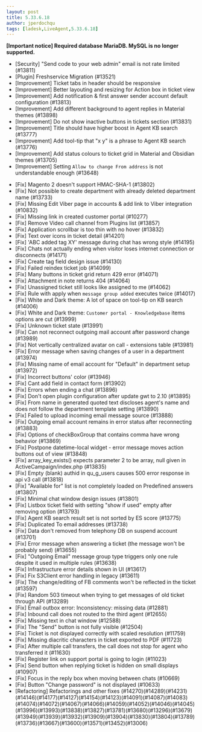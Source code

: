 ```yaml
---
layout: post
title: 5.33.6.18
author: jperdochqu
tags: [ladesk,LiveAgent,5.33.6.18]
---
```


**[Important notice] Required database MariaDB. MySQL is no longer supported.**

- [Security] "Send code to your web admin" email is not rate limited (#13811)
- [Plugin] Freshservice Migration (#13521)
- [Improvement] Ticket tabs in header should be responsive
- [Improvement] Better layouting and resizing for Action box in ticket view
- [Improvement] Add notification & first answer sender account default configuration (#13813)
- [Improvement] Add different background to agent replies in Material themes (#13898)
- [Improvement] Do not show inactive buttons in tickets section (#13831)
- [Improvement] Title should have higher boost in Agent KB search (#13777)
- [Improvement] Add tool-tip that "x y" is a phrase to Agent KB search (#13776)
- [Improvement] Add status colours to ticket grid in Material and Obsidian themes (#13705)
- [Improvement] Setting `Allow to change From address` is not understandable enough (#13648)

<!--more-->

- [Fix] Magento 2 doesn't support HMAC-SHA-1 (#13802)
- [Fix] Not possible to create department with already deleted department name (#13733)
- [Fix] Missing Edit Viber page in accounts & add link to Viber integration (#10832)
- [Fix] Missing link in created customer portal (#10277)
- [Fix] Remove Video call channel from Plugins list (#13857)
- [Fix] Application scrollbar is too thin with no hover (#13832)
- [Fix] Text over icons in ticket detail (#14201)
- [Fix] 'ABC added tag XY' message during chat has wrong style (#14195)
- [Fix] Chats not actually ending when visitor loses internet connection or disconnects (#14171)
- [Fix] Create tag field design issue (#14130)
- [Fix] Failed reindex ticket job (#14099)
- [Fix] Many buttons in ticket grid return 429 error (#14071)
- [Fix] Attachment in note returns 404 (#14064)
- [Fix] Unassigned ticket still looks like assigned to me (#14062)
- [Fix] Rule with apply when `message group added` executes twice (#14017)
- [Fix] White and Dark theme: A lot of space on tool-tip on KB search (#14006)
- [Fix] White and Dark theme: `Customer portal - Knowledgebase` items options are cut (#13999)
- [Fix] Unknown ticket state (#13991)
- [Fix] Can not reconnect outgoing mail account after password change (#13989)
- [Fix] Not vertically centralized avatar on call - extensions table (#13981)
- [Fix] Error message when saving changes of a user in a department (#13974)
- [Fix] Missing name of email account for "Default" in department setup (#13972)
- [Fix] Incorrect buttons' color (#13946)
- [Fix] Cant add field in contact form (#13902)
- [Fix] Errors when ending a chat (#13896)
- [Fix] Don't open plugin configuration after update gwt to 2.10 (#13895)
- [Fix] From name in generated quoted text discloses agent's name and does not follow the department template setting (#13890)
- [Fix] Failed to upload incoming email message source (#13888)
- [Fix] Outgoing email account remains in error status after reconnecting (#13883)
- [Fix] Options of checkBoxGroup that contains comma have wrong behavior (#13869)
- [Fix] Postpone datetime-local widget - error message moves action buttons out of view (#13848)
- [Fix] array_key_exists() expects parameter 2 to be array, null given in ActiveCampaign/index.php (#13835)
- [Fix] Empty (blank) authid in qu_g_users causes 500 error response in api v3 call (#13818)
- [Fix] "Available for" list is not completely loaded on Predefined answers (#13807)
- [Fix] Minimal chat window design issues (#13801)
- [Fix] Listbox ticket field with setting "show if used" empty after removing option (#13793)
- [Fix] Agent KB search result set is not sorted by ES score (#13775)
- [Fix] Duplicated To email addresses (#13738)
- [Fix] Data don't removed from telephony DB on suspend account (#13701)
- [Fix] Error message when answering a ticket (the message won't be probably send) (#13655)
- [Fix] "Outgoing Email" message group type triggers only one rule despite it used in multiple rules (#13638)
- [Fix] Infrastructure error details shown in UI (#13617)
- [Fix] Fix S3Client error handling in legacy (#13611)
- [Fix] The change/editing of FB comments won't be reflected in the ticket (#13597)
- [Fix] Random 503 timeout when trying to get messages of old ticket through API (#13289)
- [Fix] Email outbox error: Inconsistency: missing data (#12881)
- [Fix] Inbound call does not routed to the third agent (#12655)
- [Fix] Missing text in chat window (#12588)
- [Fix] The "Send" button is not fully visible (#12504)
- [Fix] Ticket is not displayed correctly with scaled resolution (#11759)
- [Fix] Missing diacritic characters in ticket exported to PDF (#11723)
- [Fix] After multiple call transfers, the call does not stop for agent who transferred it (#11630)
- [Fix] Register link on support portal is going to login (#11023)
- [Fix] Send button when replying ticket is hidden on small displays (#10907)
- [Fix] Focus in the reply box when moving between chats (#10669)
- [Fix] Button "Change password" is not displayed (#10633)
- [Refactoring] Refactorings and other fixes (#14270)(#14289)(#14231)(#14146)(#14177)(#14127)(#14154)(#14123)(#14091)(#14087)(#14083)(#14074)(#14072)(#14067)(#14066)(#14059)(#14052)(#14046)(#14045)(#13996)(#13993)(#13838)(#13827)(#13781)(#13680)(#13296)(#13679)(#13949)(#13939)(#13932)(#13909)(#13904)(#13830)(#13804)(#13789)(#13736)(#13667)(#13600)(#13571)(#13452)(#13006)
